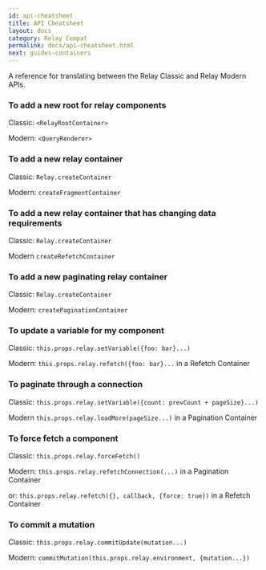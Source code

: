 ```yaml
---
id: api-cheatsheet
title: API Cheatsheet
layout: docs
category: Relay Compat
permalink: docs/api-cheatsheet.html
next: guides-containers
---
```


A reference for translating between the Relay Classic and Relay Modern APIs.

### To add a new root for relay components

Classic: `<RelayRootContainer>`

Modern: `<QueryRenderer>`

### To add a new relay container

Classic: `Relay.createContainer`

Modern: `createFragmentContainer`

### To add a new relay container that has changing data requirements

Classic: `Relay.createContainer`

Modern `createRefetchContainer`

### To add a new paginating relay container

Classic: `Relay.createContainer`

Modern: `createPaginationContainer`

### To update a variable for my component

Classic: `this.props.relay.setVariable({foo: bar}...)`

Modern: `this.props.relay.refetch({foo: bar}...` in a Refetch Container

### To paginate through a connection

Classic: `this.props.relay.setVariable({count: prevCount + pageSize}...)`

Modern `this.props.relay.loadMore(pageSize...)` in a Pagination Container

### To force fetch a component

Classic: `this.props.relay.forceFetch()`

Modern: `this.props.relay.refetchConnection(...)` in a Pagination Container

or: `this.props.relay.refetch({}, callback, {force: true})` in a Refetch Container

### To commit a mutation

Classic: `this.props.relay.commitUpdate(mutation...)`

Modern: `commitMutation(this.props.relay.environment, {mutation...})`
